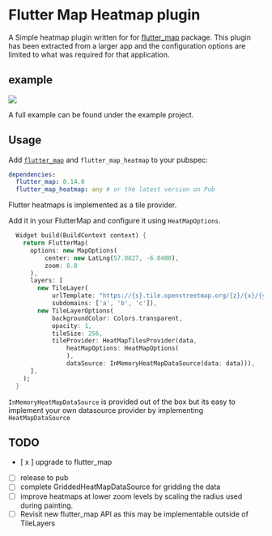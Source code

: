 # Flutter Map Heatmap plugin

A Simple heatmap plugin written for for [flutter_map](https://github.com/fleaflet/flutter_map) package. This plugin has been extracted from a larger app and the configuration options are limited to what was required for that application.

## example

![](https://github.com/tprebs/fluttermap_heatmap/blob/main/images/example.png)

A full example can be found under the example project.

## Usage

Add [`flutter_map`](https://github.com/fleaflet/flutter_map) and `flutter_map_heatmap` to your pubspec:

```yaml
dependencies:
  flutter_map: 0.14.0
  flutter_map_heatmap: any # or the latest version on Pub
```

Flutter heatmaps is implemented as a tile provider. 

Add it in your FlutterMap and configure it using `HeatMapOptions`.

```dart
  Widget build(BuildContext context) {
    return FlutterMap(
      options: new MapOptions(
          center: new LatLng(57.8827, -6.0400),
          zoom: 8.0
      ),
      layers: [
        new TileLayer(
            urlTemplate: "https://{s}.tile.openstreetmap.org/{z}/{x}/{y}.png",
            subdomains: ['a', 'b', 'c']),
        new TileLayerOptions(
            backgroundColor: Colors.transparent,
            opacity: 1,
            tileSize: 256,
            tileProvider: HeatMapTilesProvider(data,
                heatMapOptions: HeatMapOptions(
                ),
                dataSource: InMemoryHeatMapDataSource(data: data))),
      ],
    );
  }
```

`InMemoryHeatMapDataSource` is provided out of the box but its easy to implement your own datasource 
provider by implementing `HeatMapDataSource`

## TODO
- [ x ] upgrade to flutter_map
- [ ] release to pub 
- [ ] complete GriddedHeatMapDataSource for gridding the data
- [ ] improve heatmaps at lower zoom levels by scaling the radius used during painting.
- [ ] Revisit new flutter_map API as this may be implementable outside of TileLayers
